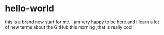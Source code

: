 # hello-world
this is a brand new start for me.
i am very happy to be here.and i learn a lot of new terms about the GitHub this morning ,that is really cool!
